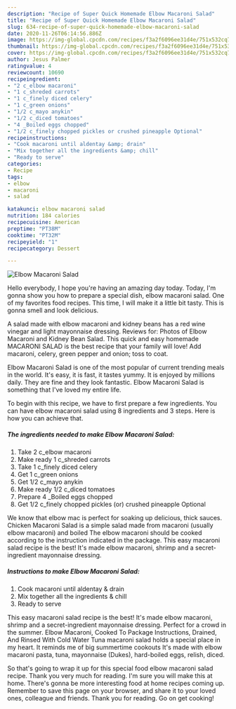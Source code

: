 ```yaml
---
description: "Recipe of Super Quick Homemade Elbow Macaroni Salad"
title: "Recipe of Super Quick Homemade Elbow Macaroni Salad"
slug: 634-recipe-of-super-quick-homemade-elbow-macaroni-salad
date: 2020-11-26T06:14:56.886Z
image: https://img-global.cpcdn.com/recipes/f3a2f6096ee31d4e/751x532cq70/elbow-macaroni-salad-recipe-main-photo.jpg
thumbnail: https://img-global.cpcdn.com/recipes/f3a2f6096ee31d4e/751x532cq70/elbow-macaroni-salad-recipe-main-photo.jpg
cover: https://img-global.cpcdn.com/recipes/f3a2f6096ee31d4e/751x532cq70/elbow-macaroni-salad-recipe-main-photo.jpg
author: Jesus Palmer
ratingvalue: 4
reviewcount: 10690
recipeingredient:
- "2 c_elbow macaroni"
- "1 c_shreded carrots"
- "1 c_finely diced celery"
- "1 c_green onions"
- "1/2 c_mayo anykin"
- "1/2 c_diced tomatoes"
- "4 _Boiled eggs chopped"
- "1/2 c_finely chopped pickles or crushed pineapple Optional"
recipeinstructions:
- "Cook macaroni until aldentay &amp; drain"
- "Mix together all the ingredients &amp; chill"
- "Ready to serve"
categories:
- Recipe
tags:
- elbow
- macaroni
- salad

katakunci: elbow macaroni salad 
nutrition: 184 calories
recipecuisine: American
preptime: "PT38M"
cooktime: "PT32M"
recipeyield: "1"
recipecategory: Dessert

---
```



![Elbow Macaroni Salad](https://img-global.cpcdn.com/recipes/f3a2f6096ee31d4e/751x532cq70/elbow-macaroni-salad-recipe-main-photo.jpg)

Hello everybody, I hope you're having an amazing day today. Today, I'm gonna show you how to prepare a special dish, elbow macaroni salad. One of my favorites food recipes. This time, I will make it a little bit tasty. This is gonna smell and look delicious.

A salad made with elbow macaroni and kidney beans has a red wine vinegar and light mayonnaise dressing. Reviews for: Photos of Elbow Macaroni and Kidney Bean Salad. This quick and easy homemade MACARONI SALAD is the best recipe that your family will love! Add macaroni, celery, green pepper and onion; toss to coat.

Elbow Macaroni Salad is one of the most popular of current trending meals in the world. It's easy, it is fast, it tastes yummy. It is enjoyed by millions daily. They are fine and they look fantastic. Elbow Macaroni Salad is something that I've loved my entire life.


To begin with this recipe, we have to first prepare a few ingredients. You can have elbow macaroni salad using 8 ingredients and 3 steps. Here is how you can achieve that.

<!--inarticleads1-->

##### The ingredients needed to make Elbow Macaroni Salad:

1. Take 2 c_elbow macaroni
1. Make ready 1 c_shreded carrots
1. Take 1 c_finely diced celery
1. Get 1 c_green onions
1. Get 1/2 c_mayo anykin
1. Make ready 1/2 c_diced tomatoes
1. Prepare 4 _Boiled eggs chopped
1. Get 1/2 c_finely chopped pickles (or) crushed pineapple Optional


We know that elbow mac is perfect for soaking up delicious, thick sauces. Chicken Macaroni Salad is a simple salad made from macaroni (usually elbow macaroni) and boiled The elbow macaroni should be cooked according to the instruction indicated in the package. This easy macaroni salad recipe is the best! It&#39;s made elbow macaroni, shrimp and a secret-ingredient mayonnaise dressing. 

<!--inarticleads2-->

##### Instructions to make Elbow Macaroni Salad:

1. Cook macaroni until aldentay &amp; drain
1. Mix together all the ingredients &amp; chill
1. Ready to serve


This easy macaroni salad recipe is the best! It&#39;s made elbow macaroni, shrimp and a secret-ingredient mayonnaise dressing. Perfect for a crowd in the summer. Elbow Macaroni, Cooked To Package Instructions, Drained, And Rinsed With Cold Water Tuna macaroni salad holds a special place in my heart. It reminds me of big summertime cookouts It&#39;s made with elbow macaroni pasta, tuna, mayonnaise (Dukes), hard-boiled eggs, relish, diced. 

So that's going to wrap it up for this special food elbow macaroni salad recipe. Thank you very much for reading. I'm sure you will make this at home. There's gonna be more interesting food at home recipes coming up. Remember to save this page on your browser, and share it to your loved ones, colleague and friends. Thank you for reading. Go on get cooking!
